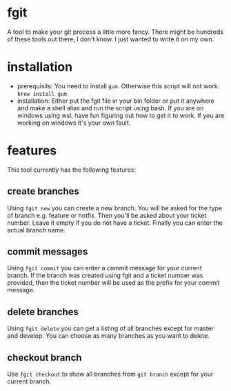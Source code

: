 # fgit
A tool to make your git process a little more fancy. There might be hundreds of these tools out there, I don't know. I just wanted to write it on my own.
# installation
- prerequisits:
You need to install ```gum```. Otherwise this script will not work.
```brew install gum```
- installation:
Either put the fgit file in your bin folder or put it anywhere and make a shell alias and run the script using bash.
If you are on windows using wsl, have fun figuring out how to get it to work. If you are working on windows it's your own fault.
# features
This tool currently has the following features:
## create branches
Using ```fgit new``` you can create a new branch. You will be asked for the type of branch e.g. feature or hotfix. Then you'll be asked about your ticket number. Leave it empty if you do not have a ticket. Finally you can enter the actual branch name.
## commit messages
Using ```fgit commit``` you can enter a commit message for your current branch. If the branch was created using fgit and a ticket number was provided, then the ticket number will be used as the prefix for your commit message.
## delete branches
Using ```fgit delete``` you can get a listing of all branches except for master and develop. You can choose as many branches as you want to delete.
## checkout branch
Use ```fgit checkout``` to show all branches from ```git branch``` except for your current branch.
